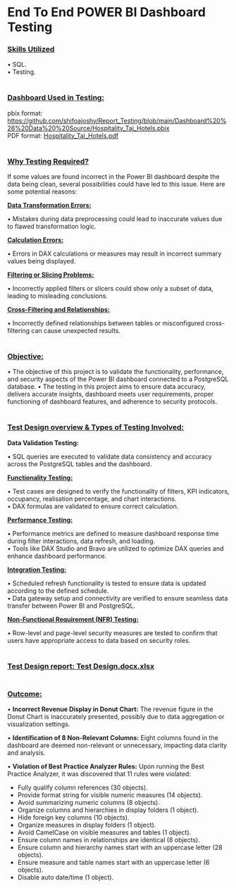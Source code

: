# **End To End POWER BI Dashboard Testing**

### <ins>**Skills Utilized**

• SQL.<br>
• Testing.<br><br>

### <ins>**Dashboard Used in Testing**<ins>:<br>
pbix format: https://github.com/shifoajoshy/Report_Testing/blob/main/Dashboard%20%26%20Data%20%20Source/Hospitality_Taj_Hotels.pbix <br> 
PDF format: [Hospitality_Taj_Hotels.pdf](https://github.com/shifoajoshy/Report_Testing/files/14887583/Hospitality_Taj_Hotels.pdf) <br><br>

### <ins>**Why Testing Required?**<ins><br>

If some values are found incorrect in the Power BI dashboard despite the data being clean, several possibilities could have led to this issue. Here are some potential reasons:

   <ins>**Data Transformation Errors:**<ins><br>

  • Mistakes during data preprocessing could lead to inaccurate values due to flawed transformation logic.

  <ins>**Calculation Errors:**<ins><br>

  • Errors in DAX calculations or measures may result in incorrect summary values being displayed.

  <ins>**Filtering or Slicing Problems:**<ins><br>

  • Incorrectly applied filters or slicers could show only a subset of data, leading to misleading conclusions.

  <ins>**Cross-Filtering and Relationships:**<ins><br>

  • Incorrectly defined relationships between tables or misconfigured cross-filtering can cause unexpected results.<br><br>

### <ins>**Objective:**<ins><br>
• The objective of this project is to validate the functionality, performance, and security aspects of the Power BI dashboard connected to a PostgreSQL database.
• The testing in this project aims to ensure data accuracy, delivers accurate insights, dashboard meets user requirements, proper functioning of dashboard features, and adherence to security protocols.<br><br>

### <ins>**Test Design overview & Types of Testing Involved:**<ins><br>

**Data Validation Testing:**<ins><br>

• SQL queries are executed to validate data consistency and accuracy across the PostgreSQL tables and the dashboard.

<ins>**Functionality Testing:**<ins><br>

• Test cases are designed to verify the functionality of filters, KPI indicators, occupancy, realisation percentage, and chart interactions.<br>
• DAX formulas are validated to ensure correct calculation.

<ins>**Performance Testing:**<ins>

• Performance metrics are defined to measure dashboard response time during filter interactions, data refresh, and loading.<br>
• Tools like DAX Studio and Bravo are utilized to optimize DAX queries and enhance dashboard performance.

<ins>**Integration Testing:**<ins><br>

• Scheduled refresh functionality is tested to ensure data is updated according to the defined schedule.<br>
• Data gateway setup and connectivity are verified to ensure seamless data transfer between Power BI and PostgreSQL.

<ins>**Non-Functional Requirement (NFR) Testing:**<ins><br>

• Row-level and page-level security measures are tested to confirm that users have appropriate access to data based on security roles.<br><br>

### <ins>**Test Design report:<ins>** [Test Design.docx.xlsx](https://github.com/shifoajoshy/Report_Testing/files/14885971/Test.Design.docx.xlsx) <br><br>

### <ins>**Outcome:**<ins>

• **Incorrect Revenue Display in Donut Chart:**
The revenue figure in the Donut Chart is inaccurately presented, possibly due to data aggregation or visualization settings.

• **Identification of 8 Non-Relevant Columns:**
Eight columns found in the dashboard are deemed non-relevant or unnecessary, impacting data clarity and analysis.

• **Violation of Best Practice Analyzer Rules:**
Upon running the Best Practice Analyzer, it was discovered that 11 rules were violated:
- Fully qualify column references (30 objects).
- Provide format string for visible numeric measures (14 objects).
- Avoid summarizing numeric columns (8 objects).
- Organize columns and hierarchies in display folders (1 object).
- Hide foreign key columns (10 objects).
- Organize measures in display folders (1 object).
- Avoid CamelCase on visible measures and tables (1 object).
- Ensure column names in relationships are identical (8 objects).
- Ensure column and hierarchy names start with an uppercase letter (28 objects).
- Ensure measure and table names start with an uppercase letter (6 objects).
- Disable auto date/time (1 object).
